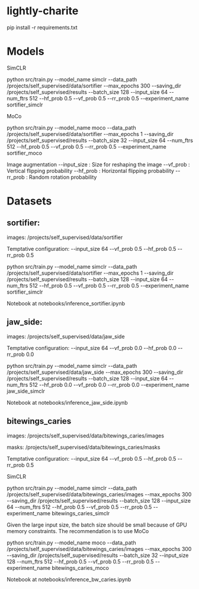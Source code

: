 # lightly-charite

pip install -r requirements.txt

# Models

SimCLR

python src/train.py --model_name simclr --data_path /projects/self_supervised/data/sortifier --max_epochs 300 --saving_dir /projects/self_supervised/results --batch_size 128 --input_size 64 --num_ftrs 512 --hf_prob 0.5 --vf_prob 0.5 --rr_prob 0.5 --experiment_name sortifier_simclr

MoCo

python src/train.py --model_name moco --data_path /projects/self_supervised/data/sortifier --max_epochs 1 --saving_dir /projects/self_supervised/results  --batch_size 32 --input_size 64 --num_ftrs 512 --hf_prob 0.5 --vf_prob 0.5 --rr_prob 0.5 --experiment_name sortifier_moco

Image augmentation
--input_size : Size for reshaping the image
--vf_prob : Vertical flipping probability
--hf_prob : Horizontal flipping probability
--rr_prob : Random rotation probability

# Datasets

## sortifier:

images: /projects/self_supervised/data/sortifier

Temptative configuration:
--input_size 64
--vf_prob 0.5
--hf_prob 0.5
--rr_prob 0.5

python src/train.py --model_name simclr --data_path /projects/self_supervised/data/sortifier --max_epochs 1 --saving_dir /projects/self_supervised/results --batch_size 128 --input_size 64 --num_ftrs 512 --hf_prob 0.5 --vf_prob 0.5 --rr_prob 0.5 --experiment_name sortifier_simclr

Notebook at notebooks/inference_sortifier.ipynb

## jaw_side:

images: /projects/self_supervised/data/jaw_side

Temptative configuration:
--input_size 64
--vf_prob 0.0
--hf_prob 0.0
--rr_prob 0.0

python src/train.py --model_name simclr --data_path /projects/self_supervised/data/jaw_side --max_epochs 300 --saving_dir /projects/self_supervised/results --batch_size 128 --input_size 64 --num_ftrs 512 --hf_prob 0.0 --vf_prob 0.0 --rr_prob 0.0 --experiment_name jaw_side_simclr

Notebook at notebooks/inference_jaw_side.ipynb

## bitewings_caries

images: /projects/self_supervised/data/bitewings_caries/images

masks: /projects/self_supervised/data/bitewings_caries/masks

Temptative configuration:
--input_size 64
--vf_prob 0.5
--hf_prob 0.5
--rr_prob 0.5

SimCLR

python src/train.py --model_name simclr --data_path /projects/self_supervised/data/bitewings_caries/images --max_epochs 300 --saving_dir /projects/self_supervised/results --batch_size 128 --input_size 64 --num_ftrs 512 --hf_prob 0.5 --vf_prob 0.5 --rr_prob 0.5 --experiment_name bitewings_caries_simclr

Given the large input size, the batch size should be small because of GPU memory constraints. The recommendation is to use MoCo

python src/train.py --model_name moco --data_path /projects/self_supervised/data/bitewings_caries/images --max_epochs 300 --saving_dir /projects/self_supervised/results --batch_size 32 --input_size 128 --num_ftrs 512 --hf_prob 0.5 --vf_prob 0.5 --rr_prob 0.5 --experiment_name bitewings_caries_moco

Notebook at notebooks/inference_bw_caries.ipynb